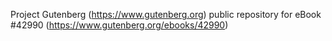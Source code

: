 Project Gutenberg (https://www.gutenberg.org) public repository for eBook #42990 (https://www.gutenberg.org/ebooks/42990)
